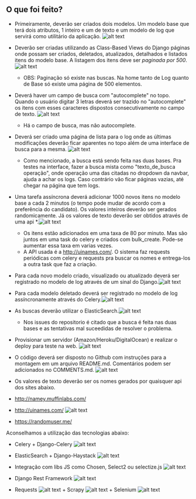
## O que foi feito?



- Primeiramente, deverão ser criados dois modelos. Um modelo base que terá dois atributos, 1 inteiro e um de texto e um modelo de log que servirá como utilitário da aplicação. ![alt text][done]

- Deverão ser criadas utilizando as Class-Based Views do Django páginas onde possam ser criados, deletados, atualizados, detalhados e listados itens do modelo base. A listagem dos itens deve ser *paginada por 500*. ![alt text][done]
    -  OBS: Paginação só existe nas buscas. Na home tanto de Log quanto de Base só existe uma página de 500 elementos.

- Deverá haver um campo de busca com "autocomplete" no topo. Quando o usuário digitar 3 letras deverá ser trazido no "autocomplete" os itens com esses caracteres dispostos consecutivamente no campo de texto. ![alt text][todo]
    - Há o campo de busca, mas não autocomplete.

- Deverá ser criado uma página de lista para o log onde as últimas modificações deverão ficar aparentes no topo além de uma interface de busca para a mesma. ![alt text][done]
    - Como mencionado, a busca está sendo feita nas duas bases. Pra testes na
    interface, fazer a busca mista como "texto_de_busca operação", onde operação uma
    das citadas no dropdown da navbar, ajuda a achar os logs. Caso contrário vão ficar     páginas vazias, até chegar na página que tem logs.

- Uma tarefa assíncrona deverá adicionar 1000 novos itens no modelo base a cada 2 minutos (o tempo pode mudar de acordo com a preferência do candidato). Os valores inteiros deverão ser gerados randomicamente. Já os valores de texto deverão ser obtidos através de uma api *.![alt text][done]
    -  Os itens estão adicionados em uma taxa de 80 por minuto. Mas são juntos em uma task do celery e criados com bulk_create. Pode-se aumentar essa taxa em varias vezes.
    -  A API usada é a http://uinames.com/. O sistema faz requests periódicas com celery e requests pra buscar os nomes e entrega-los a outra task que faz a criação.

- Para cada novo modelo criado, visualizado ou atualizado deverá ser registrado no modelo de log através de um sinal do Django.![alt text][done]

- Para cada modelo deletado deverá ser registrado no modelo de log assíncronamente através do Celery.![alt text][done]

- As buscas deverão utilizar o ElasticSearch.![alt text][done]
    - Nos issues do repositorio é citado que a busca é feita nas duas bases e as tentativas mal suceedidas de resolver o problema.

- Provisionar um servidor (Amazon/Heroku/DigitalOcean) e realizar o deploy para teste na web. ![alt text][done]

- O código deverá ser disposto no Github com instruções para a montagem em um arquivo README.md. Comentários podem ser adicionados no COMMENTS.md. ![alt text][done]

* Os valores de texto deverão ser os nomes gerados por quaisquer api dos sites abaixo.

- http://namey.muffinlabs.com/

- http://uinames.com/ ![alt text][done]

- https://randomuser.me/

Aconselhamos a utilização das tecnologias abaixo:

- Celery + Django-Celery ![alt text][done]

- ElasticSearch + Django-Haystack ![alt text][done]

- Integração com libs JS como Chosen, Select2 ou selectize.js ![alt text][todo]

- Django Rest Framework ![alt text][todo]

- Requests ![alt text][done] + Scrapy ![alt text][todo] + Selenium ![alt text][todo]



[done]: http://interactive.snm.org/img/icons/application_basics/16x16/plain_gif/check.gif
[todo]: https://cdn2.iconfinder.com/data/icons/twotiny_expansion/icons/x-red.gif